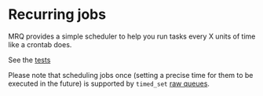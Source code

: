# Recurring jobs

MRQ provides a simple scheduler to help you run tasks every X units of time like a crontab does.

See the [tests](https://github.com/pricingassistant/mrq/blob/master/tests/test_scheduler.py)

Please note that scheduling jobs once (setting a precise time for them to be executed in the future) is supported by `timed_set` [raw queues](queues.md#raw-queues).